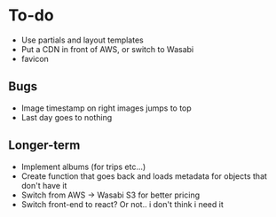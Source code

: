# To-do
- Use partials and layout templates
- Put a CDN in front of AWS, or switch to Wasabi
- favicon

## Bugs
- Image timestamp on right images jumps to top
- Last day goes to nothing

## Longer-term
- Implement albums (for trips etc...)
- Create function that goes back and loads metadata for objects that don't have it
- Switch from AWS -> Wasabi S3 for better pricing
- Switch front-end to react? Or not.. i don't think i need it